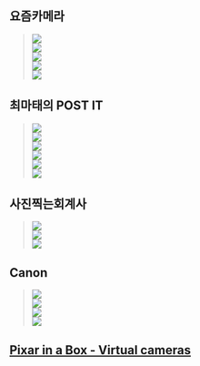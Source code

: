 ## 요즘카메라
> [![](http://img.youtube.com/vi/rdLlx1qF4QE/0.jpg)](http://www.youtube.com/watch?v=rdLlx1qF4QE "조리개, ISO, 셔터스피드 3가지만 알면 오토모드 탈출!")
> <br>[![](http://img.youtube.com/vi/ZXMWNVf2QqA/0.jpg)](http://www.youtube.com/watch?v=ZXMWNVf2QqA "셔터스피드? 카메라 오토모드탈출 심화편 #1")
> <br>[![](http://img.youtube.com/vi/EAtY_YKwg9I/0.jpg)](http://www.youtube.com/watch?v=EAtY_YKwg9I "조리개? 카메라 오토모드탈출 심화편 #2")
> <br>[![](http://img.youtube.com/vi/nBdcMue6r9o/0.jpg)](http://www.youtube.com/watch?v=nBdcMue6r9o "ISO란? 카메라 오토모드탈출 심화편 #3")
> <br>[![](http://img.youtube.com/vi/Yx-_Fap4sAo/0.jpg)](http://www.youtube.com/watch?v=Yx-_Fap4sAo "사진에서 가장 중요한 이것! 이거만 알면 끝!")

## 최마태의 POST IT
> [![](http://img.youtube.com/vi/JLZh0UWgLWY/0.jpg)](http://www.youtube.com/watch?v=JLZh0UWgLWY "[최마태] RAW파일이 뭔가요? RAW or JPEG 뭘로 찍어야햐나요? (feat. 리플s 보고싶진아) | How to picture")
> <br>[![](http://img.youtube.com/vi/20ga_jxrcCw/0.jpg)](http://www.youtube.com/watch?v=20ga_jxrcCw "[최마태] 노출이 뭐죠? 적정노출 쉽게 맞추는 방법 (feat. 리플s 진아) | how to picture")
> <br>[![](http://img.youtube.com/vi/44GiHnQXlZA/0.jpg)](http://www.youtube.com/watch?v=44GiHnQXlZA "[최마태] 노출은 어떻게 맞춰지나요? 카메라 측광모드 바로알기 (feat. 리플s 성수커플 이수은) | How to Picture")
> <br>[![](http://img.youtube.com/vi/NTyfr5iLrTE/0.jpg)](http://www.youtube.com/watch?v=NTyfr5iLrTE "[최마태] 화소와 화질은 무슨 차이인가요? 화소가 높으면 화질이 좋은 건가요? (feat. 리플s 보고싶진아) | How to Picture")
> <br>[![](http://img.youtube.com/vi/ZEGuJ31umcw/0.jpg)](http://www.youtube.com/watch?v=ZEGuJ31umcw "[최마태] 풀프레임과 크롭바디는 뭐가 다르죠? 그 차이점에 대해서 (feat. 리플s 진아, 민욱)")
> <br>[![](http://img.youtube.com/vi/ms3twazOnlQ/0.jpg)](http://www.youtube.com/watch?v=ms3twazOnlQ "다이나믹 레인지 중요한가요? 카메라 살 때 다이나믹 레인지가 중요한 이유. (사회: 성수커플 이성현) 마태쇼#3")

## 사진찍는회계사
> [![](http://img.youtube.com/vi/AVWTiAN6J6Q/0.jpg)](http://www.youtube.com/watch?v=AVWTiAN6J6Q "[강의] 조리개 셔터 감도의 2가지 중요한 특성 : 노출의 3요소의 관계와 등가노출 [YK사진교실]")
> <br>[![](http://img.youtube.com/vi/SxdpOwJCb4k/0.jpg)](http://www.youtube.com/watch?v=SxdpOwJCb4k "[강의] 조리개에 대한 거의 모든 것! [YK사진교실]")
> <br>[![](http://img.youtube.com/vi/xKpkAT5Jt1Y/0.jpg)](http://www.youtube.com/watch?v=xKpkAT5Jt1Y "디지털에서 색을 어떻게 표현하는가? RGB 가산혼합! [빨리빨리보정법-기초개념03]")

## Canon
> [![](http://img.youtube.com/vi/sXDiUbxnBBc/0.jpg)](http://www.youtube.com/watch?v=sXDiUbxnBBc "Canon CMOS Sensor Technology")
> <br>[![](http://img.youtube.com/vi/EL9J3Km6wxI/0.jpg)](http://www.youtube.com/watch?v=EL9J3Km6wxI "How Lenses Function")
> <br>[![](http://img.youtube.com/vi/DUy9bAlidVU/0.jpg)](http://www.youtube.com/watch?v=DUy9bAlidVU "Canon - In Pursuit of the Ideal Lens")
> <br>[![](http://img.youtube.com/vi/w0jmYm6Hy28/0.jpg)](http://www.youtube.com/watch?v=w0jmYm6Hy28 "Canon - How a Digital Camera is Made - Development and Production")

## [Pixar in a Box - Virtual cameras](https://www.khanacademy.org/partner-content/pixar/virtual-cameras/virtual-cameras-1/v/virtual-cameras)
